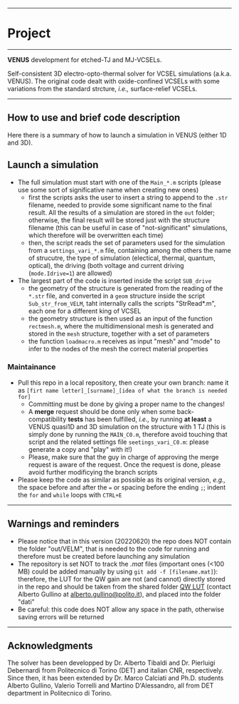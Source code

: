 ----------
# Project
----------
**VENUS** development for etched-TJ and MJ-VCSELs.

Self-consistent 3D electro-opto-thermal solver for VCSEL simulations (a.k.a. VENUS). The original code dealt with oxide-confined VCSELs with some variations from the standard strcture, _i.e.,_ surface-relief VCSELs.

----------
How to use and brief code description
----------
Here there is a summary of how to launch a simulation in VENUS (either 1D and 3D). 

## Launch a simulation ##
- The full simulation must start with one of the `Main_*.m` scripts (please use some sort of significative name when creating new ones)
  - first the scripts asks the user to insert a string to append to the `.str` filename, needed to provide some significant name to the final result. All the results of a simulation are stored in the `out` folder; otherwise, the final result will be stored just with the structure filename (this can be useful in case of "not-significant" simulations, which therefore will be overwritten each time)
  - then, the script reads the set of parameters used for the simulation from a `settings_vari_*.m` file, containing among the others the name of strucutre, the type of simulation (electical, thermal, quantum, optical), the driving (both voltage and current driving (`mode.Idrive=1`) are allowed)
- The largest part of the code is inserted inside the script `SUB_drive`
  - the geometry of the structure is generated from the reading of the `*.str` file, and converted in a `geom` structure inside the script `Sub_str_from_VELM`, taht internally calls the scripts "StrRead*.m", each one for a different king of VCSEL
  - the geometry structure is then used as an input of the function `rectmesh.m`, where the multidimensional mesh is generated and stored in the `mesh` structure, together with a set of parameters
  -  the function `loadmacro.m` receives as input "mesh" and "mode" to infer to the nodes of the mesh the correct material properties 

### Maintainance ### 
- Pull this repo in a local repository, then create your own branch: name it as `[firt name letter]_[surname]_[idea of what the branch is needed for]`
  - Committing must be done by giving a proper name to the changes!
  - A **merge** request should be done only when some back-compatibility **tests** has been fulfilled, _i.e.,_ by running **at least** a VENUS quasi1D and 3D simulation on the structure with 1 TJ (this is simply done by running the `MAIN_C0.m`, therefore avoid touching that script and the related settings file `seetings_vari_C0.m`: please generate a copy and "play" with it!)
  - Please, make sure that the guy in charge of approving the merge request is aware of the request. Once the request is done, please avoid further modificying the branch scripts
- Please keep the code as similar as possible as its original version, _e.g.,_ the space before and after the `=` or spacing before the ending `;`; indent the `for` and `while` loops with `CTRL+E`

----------
Warnings and reminders
----------

- Please notice that in this version (20220620) the repo does NOT contain the folder "out/VELM", that is needed to the code for running and therefore must be created before launching any simulation
- The repository is set NOT to track the *.mat* files (important ones (<100 MB) could be added manually by using `git add -f [filename.mat]`): therefore, the LUT for the QW gain are not (and cannot) directly stored in the repo and should be taken from the shared folder [QW LUT](https://politoit-my.sharepoint.com/:f:/g/personal/s278303_studenti_polito_it/En5VLNrBVqxPrIt5yTuBJTwBZq80Eg-WhL5zbXJI_gsb-w?e=FC0zjL) (contact Alberto Gullino at alberto.gullino@polito.it), and placed into the folder "dati"
- Be careful: this code does NOT allow any space in the path, otherwise saving errors will be returned

----------
Acknowledgments
----------

The solver has been developped by Dr. Alberto Tibaldi and Dr. Pierluigi Debernardi from Politecnico di Torino (DET) and italian CNR, respectively. Since then, it has been extended by Dr. Marco Calciati and Ph.D. students Alberto Gullino, Valerio Torrelli and Martino D'Alessandro, all from DET department in Politecnico di Torino.
